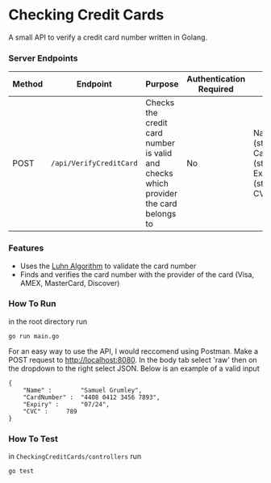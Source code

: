 # Checking Credit Cards
A small API to verify a credit card number written in Golang.

### Server Endpoints
|Method|Endpoint|Purpose|Authentication Required|Fields|
|---|---|---|---|---|
POST| `/api/VerifyCreditCard`|Checks the credit card number is valid and checks which provider the card belongs to|No|Name (string), CardNumber (string), Expiry (string), CVC (int)  

### Features
- Uses the [Luhn Algorithm](https://en.wikipedia.org/wiki/Luhn_algorithm) to validate the card number
- Finds and verifies the card number with the provider of the card (Visa, AMEX, MasterCard, Discover)

### How To Run
in the root directory run
```
go run main.go
```
For an easy way to use the API, I would reccomend using Postman. Make a POST request to  [http://localhost:8080](http://localhost:8080). In the body tab select 'raw' then on the dropdown to the right select JSON. Below is an example of a valid input
```
{
    "Name" :		"Samuel Grumley",
	"CardNumber" : 	"4408 0412 3456 7893",
	"Expiry" : 		"07/24",
	"CVC" :		789
}
```
### How To Test
in `CheckingCreditCards/controllers` run
```
go test
```